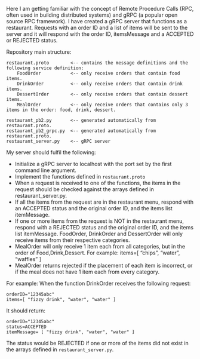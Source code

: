 Here I am getting familiar with the concept of Remote Procedure Calls (RPC, often used in building distributed systems) and gRPC (a popular open source RPC framework). I have created a gRPC server that functions as a restaurant. Requests with an order ID and a list of items will be sent to the server and it will respond with the order ID, itemsMessage and a ACCEPTED or REJECTED status.

Repository main structure:
```
restaurant.proto        <-- contains the message definitions and the following service definition:
    FoodOrder           <-- only receive orders that contain food items.
    DrinkOrder          <-- only receive orders that contain drink items.
    DessertOrder        <-- only receive orders that contain dessert items.
    MealOrder           <-- only receive orders that contains only 3 items in the order: food, drink, dessert.
    
restaurant_pb2.py       <-- generated automatically from restaurant.proto.
restaurant_pb2_grpc.py  <-- generated automatically from restaurant.proto.
restaurant_server.py    <-- gRPC server
```

My server should fulfil the following: 

- Initialize a gRPC server to localhost with the port set by the first command line argument.
- Implement the functions defined in `restaurant.proto`
- When a request is received to one of the functions, the items in the request should be checked against the arrays defined in restaurant_server.py.
- If all the items from the request are in the restaurant menu, respond with an ACCEPTED status and the original order ID, and the items list itemMessage.
- If one or more items from the request is NOT in the restaurant menu, respond with a REJECTED status and the original order ID, and the items list itemMessage.
FoodOrder, DrinkOrder and DessertOrder will only receive items from their respective categories.
- MealOrder will only receive 1 item each from all categories, but in the order of Food,Drink,Dessert. For example: items=[ “chips”, “water”, “waffles” ]
- MealOrder returns rejected if the placement of each item is incorrect, or if the meal does not have 1 item each from every category.

For example: When the function DrinkOrder receives the following request:

```
orderID="12345abc"
items=[ "fizzy drink", "water", "water" ]
```

It should return:
```
orderID="12345abc"
status=ACCEPTED
itemMessage= [ "fizzy drink", "water", "water" ]
```
The status would be REJECTED if one or more of the items did not exist in the arrays defined in `restaurant_server.py`.